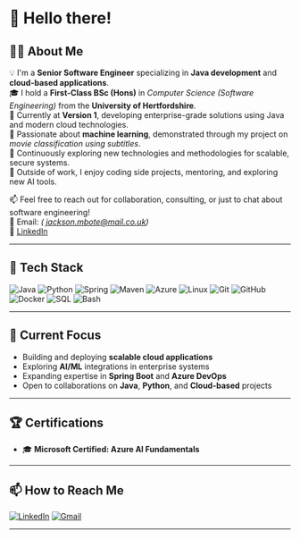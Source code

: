 # 👋 Hello there!

## 👨‍💻 About Me

💡 I'm a **Senior Software Engineer** specializing in **Java development** and **cloud-based applications**.  
🎓 I hold a **First-Class BSc (Hons)** in *Computer Science (Software Engineering)* from the **University of Hertfordshire**.  
🚀 Currently at **Version 1**, developing enterprise-grade solutions using Java and modern cloud technologies.  
🧠 Passionate about **machine learning**, demonstrated through my project on *movie classification using subtitles*.  
🌱 Continuously exploring new technologies and methodologies for scalable, secure systems.  
🎸 Outside of work, I enjoy coding side projects, mentoring, and exploring new AI tools.  

📫 Feel free to reach out for collaboration, consulting, or just to chat about software engineering!  
📧 Email: *( jackson.mbote@mail.co.uk)*  
🔗 [LinkedIn](https://linkedin.com/in/jackson-mbote-78365b224)

---

## 🧰 Tech Stack

![Java](https://img.shields.io/badge/Java-ED8B00?style=for-the-badge&logo=openjdk&logoColor=white)
![Python](https://img.shields.io/badge/Python-3776AB?style=for-the-badge&logo=python&logoColor=white)
![Spring](https://img.shields.io/badge/Spring-6DB33F?style=for-the-badge&logo=spring&logoColor=white)
![Maven](https://img.shields.io/badge/Maven-C71A36?style=for-the-badge&logo=apache-maven&logoColor=white)
![Azure](https://img.shields.io/badge/Azure-0078D4?style=for-the-badge&logo=microsoftazure&logoColor=white)
![Linux](https://img.shields.io/badge/Linux-FCC624?style=for-the-badge&logo=linux&logoColor=black)
![Git](https://img.shields.io/badge/Git-F05032?style=for-the-badge&logo=git&logoColor=white)
![GitHub](https://img.shields.io/badge/GitHub-181717?style=for-the-badge&logo=github&logoColor=white)
![Docker](https://img.shields.io/badge/Docker-2496ED?style=for-the-badge&logo=docker&logoColor=white)
![SQL](https://img.shields.io/badge/SQL-336791?style=for-the-badge&logo=postgresql&logoColor=white)
![Bash](https://img.shields.io/badge/Bash-4EAA25?style=for-the-badge&logo=gnubash&logoColor=white)

---

## 🎯 Current Focus

- Building and deploying **scalable cloud applications**
- Exploring **AI/ML** integrations in enterprise systems  
- Expanding expertise in **Spring Boot** and **Azure DevOps**  
- Open to collaborations on **Java**, **Python**, and **Cloud-based** projects  

---

## 🏆 Certifications

- 🎓 **Microsoft Certified: Azure AI Fundamentals**

---


## 📫 How to Reach Me

[![LinkedIn](https://img.shields.io/badge/LinkedIn-0A66C2?style=for-the-badge&logo=linkedin&logoColor=white)](https://linkedin.com/in/jackson-mbote-78365b224)
[![Gmail](https://img.shields.io/badge/Gmail-D14836?style=for-the-badge&logo=gmail&logoColor=white)]( jackson.mbote@mail.co.uk)

---


